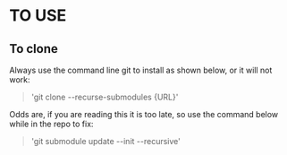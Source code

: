 # TO USE

## To clone

Always use the command line git to install as shown below, or it will not work:

> 'git clone --recurse-submodules {URL}'

Odds are, if you are reading this it is too late, so use the command below while in the repo to fix:
> 'git submodule update --init --recursive'
